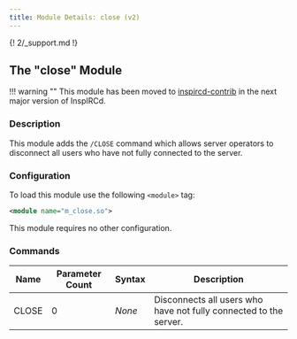 ```yaml
---
title: Module Details: close (v2)
---
```


{! 2/_support.md !}

## The "close" Module

!!! warning ""
    This module has been moved to [inspircd-contrib](/2/module-manager) in the next major version of InspIRCd.

### Description

This module adds the `/CLOSE` command which allows server operators to disconnect all users who have not fully connected to the server.

### Configuration

To load this module use the following `<module>` tag:

```xml
<module name="m_close.so">
```

This module requires no other configuration.

### Commands

Name  | Parameter Count | Syntax | Description
----- | --------------- | ------ | -----------
CLOSE | 0               | *None* | Disconnects all users who have not fully connected to the server.
